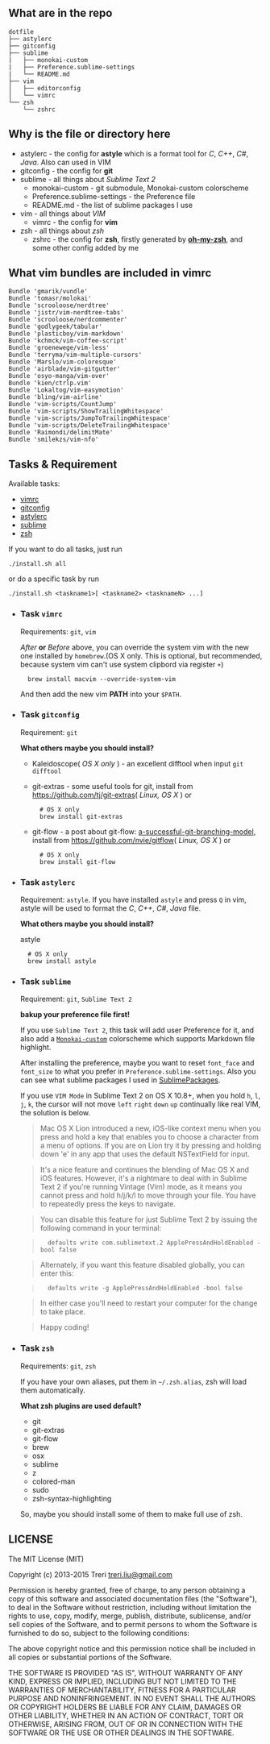 ## What are in the repo
    dotfile
    ├── astylerc
    ├── gitconfig
    ├── sublime
    |   ├── monokai-custom
    |   ├── Preference.sublime-settings
    |   └── README.md
    ├── vim
    │   ├── editorconfig
    │   └── vimrc
    └── zsh
        └── zshrc

## Why is the file or directory here

- astylerc - the config for **astyle** which is a format tool for *C*, *C++*, *C#*, *Java*. Also can used in VIM
- gitconfig - the config for **git**
- sublime - all things about _Sublime Text 2_
    - monokai-custom - git submodule, Monokai-custom colorscheme
    - Preference.sublime-settings - the Preference file
    - README.md - the list of sublime packages I use
- vim - all things about _VIM_
    - vimrc - the config for **vim**
- zsh - all things about *zsh*
    - zshrc - the config for **zsh**, firstly generated by **[oh-my-zsh](https://github.com/robbyrussell/oh-my-zsh)**, and some other config added by me

## What vim bundles are included in vimrc

    Bundle 'gmarik/vundle'
    Bundle 'tomasr/molokai'
    Bundle 'scrooloose/nerdtree'
    Bundle 'jistr/vim-nerdtree-tabs'
    Bundle 'scrooloose/nerdcommenter'
    Bundle 'godlygeek/tabular'
    Bundle 'plasticboy/vim-markdown'
    Bundle 'kchmck/vim-coffee-script'
    Bundle 'groenewege/vim-less'
    Bundle 'terryma/vim-multiple-cursors'
    Bundle 'Marslo/vim-coloresque'
    Bundle 'airblade/vim-gitgutter'
    Bundle 'osyo-manga/vim-over'
    Bundle 'kien/ctrlp.vim'
    Bundle 'Lokaltog/vim-easymotion'
    Bundle 'bling/vim-airline'
    Bundle 'vim-scripts/CountJump'
    Bundle 'vim-scripts/ShowTrailingWhitespace'
    Bundle 'vim-scripts/JumpToTrailingWhitespace'
    Bundle 'vim-scripts/DeleteTrailingWhitespace'
    Bundle 'Raimondi/delimitMate'
    Bundle 'smilekzs/vim-nfo'

## Tasks & Requirement
Available tasks:

- [vimrc](#task-vimrc)
- [gitconfig](#task-gitconfig)
- [astylerc](#task-astylerc)
- [sublime](#task-sublime)
- [zsh](#task-zsh)

If you want to do all tasks, just run

    ./install.sh all

or do a specific task by run

    ./install.sh <taskname1>[ <taskname2> <tasknameN> ...]

- ### Task `vimrc`
    Requirements: `git`, `vim`

    *After* **or** *Before* above, you can override the system vim with the new one installed by `homebrew`.(OS X only. This is optional, but recommended, because system vim can't use system clipbord via register `+`)

        brew install macvim --override-system-vim
    And then add the new vim __PATH__ into your `$PATH`.

- ### Task `gitconfig`
    Requirement: `git`

    __What others maybe you should install?__

    - Kaleidoscope( _OS X only_ ) - an excellent difftool when input `git difftool`
    - git-extras - some useful tools for git, install from <https://github.com/tj/git-extras>( _Linux, OS X_ ) or

            # OS X only
            brew install git-extras

    - git-flow - a post about git-flow: [a-successful-git-branching-model](http://nvie.com/posts/a-successful-git-branching-model/), install from <https://github.com/nvie/gitflow>( _Linux, OS X_ ) or

            # OS X only
            brew install git-flow

- ### Task `astylerc`
    Requirement: `astyle`. If you have installed `astyle` and press `Q` in vim, astyle will be used to format the *C*, *C++*, *C#*, *Java* file.

    __What others maybe you should install?__

    astyle

        # OS X only
        brew install astyle

- ### Task `sublime`
    Requirement: `git`, `Sublime Text 2`

    **bakup your preference file first!**

    If you use `Sublime Text 2`, this task will add user Preference for it, and also add a [`Monokai-custom`](https://github.com/Treri/sublime-monokai-custom) colorscheme which supports Markdown file highlight.

    After installing the preference, maybe you want to reset `font_face` and `font_size` to what you prefer in `Preference.sublime-settings`. Also you can see what sublime packages I used in [SublimePackages](sublime/README.md).

    If you use `VIM Mode` in Sublime Text 2 on OS X 10.8+, when you hold `h`, `l`, `j`, `k`, the cursor will not move `left` `right` `down` `up` continually like real VIM, the solution is below.

    > Mac OS X Lion introduced a new, iOS-like context menu when you press and hold a key
    > that enables you to choose a character from a menu of options. If you are on Lion
    > try it by pressing and holding down 'e' in any app that uses the default NSTextField
    > for input.

    > It's a nice feature and continues the blending of Mac OS X and iOS features. However,
    > it's a nightmare to deal with in Sublime Text 2 if you're running Vintage (Vim) mode,
    > as it means you cannot press and hold h/j/k/l to move through your file. You have
    > to repeatedly press the keys to navigate.

    > You can disable this feature for just Sublime Text 2 by issuing the following command
    > in your terminal:

    >       defaults write com.sublimetext.2 ApplePressAndHoldEnabled -bool false

    > Alternately, if you want this feature disabled globally, you can enter this:

    >       defaults write -g ApplePressAndHoldEnabled -bool false

    > In either case you'll need to restart your computer for the change to take place.

    > Happy coding!

- ### Task `zsh`
    Requirements: `git`, `zsh`

    If you have your own aliases, put them in `~/.zsh.alias`, zsh will load them automatically.

    __What zsh plugins are used default?__

    - git
    - git-extras
    - git-flow
    - brew
    - osx
    - sublime
    - z
    - colored-man
    - sudo
    - zsh-syntax-highlighting

    So, maybe you should install some of them to make full use of zsh.

## LICENSE

The MIT License (MIT)

Copyright (c) 2013-2015 Treri treri.liu@gmail.com

Permission is hereby granted, free of charge, to any person obtaining a copy
of this software and associated documentation files (the "Software"), to deal
in the Software without restriction, including without limitation the rights
to use, copy, modify, merge, publish, distribute, sublicense, and/or sell
copies of the Software, and to permit persons to whom the Software is
furnished to do so, subject to the following conditions:

The above copyright notice and this permission notice shall be included in
all copies or substantial portions of the Software.

THE SOFTWARE IS PROVIDED "AS IS", WITHOUT WARRANTY OF ANY KIND, EXPRESS OR
IMPLIED, INCLUDING BUT NOT LIMITED TO THE WARRANTIES OF MERCHANTABILITY,
FITNESS FOR A PARTICULAR PURPOSE AND NONINFRINGEMENT. IN NO EVENT SHALL THE
AUTHORS OR COPYRIGHT HOLDERS BE LIABLE FOR ANY CLAIM, DAMAGES OR OTHER
LIABILITY, WHETHER IN AN ACTION OF CONTRACT, TORT OR OTHERWISE, ARISING FROM,
OUT OF OR IN CONNECTION WITH THE SOFTWARE OR THE USE OR OTHER DEALINGS IN
THE SOFTWARE.
